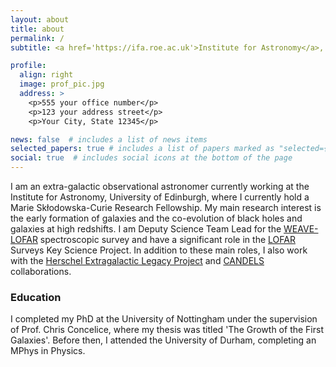 ```yaml
---
layout: about
title: about
permalink: /
subtitle: <a href='https://ifa.roe.ac.uk'>Institute for Astronomy</a>,  University of Edinburgh

profile:
  align: right
  image: prof_pic.jpg
  address: >
    <p>555 your office number</p>
    <p>123 your address street</p>
    <p>Your City, State 12345</p>

news: false  # includes a list of news items
selected_papers: true # includes a list of papers marked as "selected={true}"
social: true  # includes social icons at the bottom of the page
---
```


I am an extra-galactic observational astronomer currently working at the Institute for Astronomy, University of Edinburgh, where I currently hold a Marie Sk&lstrok;odowska-Curie Research Fellowship.
My main research interest is the early formation of galaxies and the co-evolution of black holes and galaxies at high redshifts.
I am Deputy Science Team Lead for the [WEAVE-LOFAR](https://ingconfluence.ing.iac.es:8444/confluence//display/WEAV/WEAVE-LOFAR) spectroscopic survey and have a significant role in the [LOFAR](http://lofar.strw.leidenuniv.nl/) Surveys Key Science Project.
In addition to these main roles, I also work with the [Herschel Extragalactic Legacy Project](http://http://hedam.lam.fr/HELP/) and [CANDELS](http://candels.ucolick.org/) collaborations.

### Education
<p>I completed my PhD at the University of Nottingham under the supervision of Prof. Chris Concelice, where my thesis was titled 'The Growth of the First Galaxies'. Before then, I attended the University of Durham, completing an MPhys in Physics.</p>
